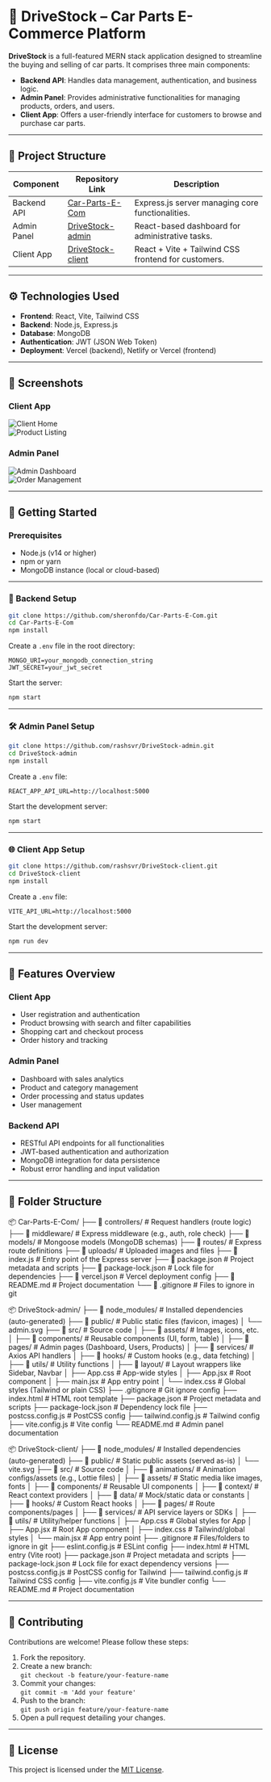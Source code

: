 # 🚗 DriveStock – Car Parts E-Commerce Platform

**DriveStock** is a full-featured MERN stack application designed to streamline the buying and selling of car parts. It comprises three main components:

- **Backend API**: Handles data management, authentication, and business logic.
- **Admin Panel**: Provides administrative functionalities for managing products, orders, and users.
- **Client App**: Offers a user-friendly interface for customers to browse and purchase car parts.

---

## 🧩 Project Structure

| Component      | Repository Link                                          | Description                                          |
|----------------|----------------------------------------------------------|------------------------------------------------------|
| Backend API    | [Car-Parts-E-Com](https://github.com/sheronfdo/Car-Parts-E-Com)      | Express.js server managing core functionalities.     |
| Admin Panel    | [DriveStock-admin](https://github.com/rashsvr/DriveStock-admin)      | React-based dashboard for administrative tasks.      |
| Client App     | [DriveStock-client](https://github.com/rashsvr/DriveStock-client)    | React + Vite + Tailwind CSS frontend for customers.  |

---

## ⚙️ Technologies Used

- **Frontend**: React, Vite, Tailwind CSS  
- **Backend**: Node.js, Express.js  
- **Database**: MongoDB  
- **Authentication**: JWT (JSON Web Token)  
- **Deployment**: Vercel (backend), Netlify or Vercel (frontend)

---

## 📸 Screenshots

### Client App

![Client Home](screenshots/client-home.png)  
![Product Listing](screenshots/client-products.png)

### Admin Panel

![Admin Dashboard](screenshots/admin-dashboard.png)  
![Order Management](screenshots/admin-orders.png)

---

## 🚀 Getting Started

### Prerequisites

- Node.js (v14 or higher)
- npm or yarn
- MongoDB instance (local or cloud-based)

---

### 🔧 Backend Setup

```bash
git clone https://github.com/sheronfdo/Car-Parts-E-Com.git
cd Car-Parts-E-Com
npm install
```

Create a `.env` file in the root directory:

```env
MONGO_URI=your_mongodb_connection_string
JWT_SECRET=your_jwt_secret
```

Start the server:

```bash
npm start
```

---

### 🛠️ Admin Panel Setup

```bash
git clone https://github.com/rashsvr/DriveStock-admin.git
cd DriveStock-admin
npm install
```

Create a `.env` file:

```env
REACT_APP_API_URL=http://localhost:5000
```

Start the development server:

```bash
npm start
```

---

### 🌐 Client App Setup

```bash
git clone https://github.com/rashsvr/DriveStock-client.git
cd DriveStock-client
npm install
```

Create a `.env` file:

```env
VITE_API_URL=http://localhost:5000
```

Start the development server:

```bash
npm run dev
```

---

## 🧪 Features Overview

### Client App

- User registration and authentication  
- Product browsing with search and filter capabilities  
- Shopping cart and checkout process  
- Order history and tracking

### Admin Panel

- Dashboard with sales analytics  
- Product and category management  
- Order processing and status updates  
- User management

### Backend API

- RESTful API endpoints for all functionalities  
- JWT-based authentication and authorization  
- MongoDB integration for data persistence  
- Robust error handling and input validation

---

## 📂 Folder Structure

📦 Car-Parts-E-Com/
├── 📁 controllers/            # Request handlers (route logic)
├── 📁 middleware/             # Express middleware (e.g., auth, role check)
├── 📁 models/                 # Mongoose models (MongoDB schemas)
├── 📁 routes/                 # Express route definitions
├── 📁 uploads/                # Uploaded images and files
├── 📄 index.js                # Entry point of the Express server
├── 📄 package.json            # Project metadata and scripts
├── 📄 package-lock.json       # Lock file for dependencies
├── 📄 vercel.json             # Vercel deployment config
├── 📄 README.md               # Project documentation
└── 📄 .gitignore              # Files to ignore in git

📦 DriveStock-admin/
├── 📁 node_modules/           # Installed dependencies (auto-generated)
├── 📁 public/                 # Public static files (favicon, images)
│   └── admin.svg
├── 📁 src/                    # Source code
│   ├── 📁 assets/             # Images, icons, etc.
│   ├── 📁 components/         # Reusable components (UI, form, table)
│   ├── 📁 pages/              # Admin pages (Dashboard, Users, Products)
│   ├── 📁 services/           # Axios API handlers
│   ├── 📁 hooks/              # Custom hooks (e.g., data fetching)
│   ├── 📁 utils/              # Utility functions
│   ├── 📁 layout/             # Layout wrappers like Sidebar, Navbar
│   ├── App.css               # App-wide styles
│   ├── App.jsx               # Root component
│   ├── main.jsx              # App entry point
│   └── index.css             # Global styles (Tailwind or plain CSS)
├── .gitignore                # Git ignore config
├── index.html                # HTML root template
├── package.json              # Project metadata and scripts
├── package-lock.json         # Dependency lock file
├── postcss.config.js         # PostCSS config
├── tailwind.config.js        # Tailwind config
├── vite.config.js            # Vite config
└── README.md                 # Admin panel documentation

📦 DriveStock-client/
├── 📁 node_modules/           # Installed dependencies (auto-generated)
├── 📁 public/                 # Static public assets (served as-is)
│   └── vite.svg
├── 📁 src/                    # Source code
│   ├── 📁 animations/         # Animation configs/assets (e.g., Lottie files)
│   ├── 📁 assets/             # Static media like images, fonts
│   ├── 📁 components/         # Reusable UI components
│   ├── 📁 context/            # React context providers
│   ├── 📁 data/               # Mock/static data or constants
│   ├── 📁 hooks/              # Custom React hooks
│   ├── 📁 pages/              # Route components/pages
│   ├── 📁 services/           # API service layers or SDKs
│   ├── 📁 utils/              # Utility/helper functions
│   ├── App.css               # Global styles for App
│   ├── App.jsx               # Root App component
│   ├── index.css             # Tailwind/global styles
│   └── main.jsx              # App entry point
├── .gitignore                # Files/folders to ignore in git
├── eslint.config.js          # ESLint config
├── index.html                # HTML entry (Vite root)
├── package.json              # Project metadata and scripts
├── package-lock.json         # Lock file for exact dependency versions
├── postcss.config.js         # PostCSS config for Tailwind
├── tailwind.config.js        # Tailwind CSS config
├── vite.config.js            # Vite bundler config
└── README.md                 # Project documentation

---

## 🤝 Contributing

Contributions are welcome! Please follow these steps:

1. Fork the repository.
2. Create a new branch:  
   `git checkout -b feature/your-feature-name`
3. Commit your changes:  
   `git commit -m 'Add your feature'`
4. Push to the branch:  
   `git push origin feature/your-feature-name`
5. Open a pull request detailing your changes.

---

## 📄 License

This project is licensed under the [MIT License](LICENSE).

